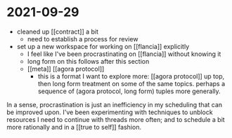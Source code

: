 # 2021-09-29

- cleaned up [[contract]] a bit
  - need to establish a process for review
- set up a new workspace for working on [[flancia]] explicitly
  - I feel like I've been procrastinating on [[flancia]] without knowing it
  - long form on this follows after this section
  - [[meta]] [[agora protocol]]
    - this is a format I want to explore more: [[agora protocol]] up top, then long form treatment on some of the same topics. perhaps a sequence of (agora protocol, long form) tuples more generally.

In a sense, procrastination is just an inefficiency in my scheduling that can be improved upon. I've been experimenting with techniques to unblock resources I need to continue with threads more often; and to schedule a bit more rationally and in a [[true to self]] fashion.